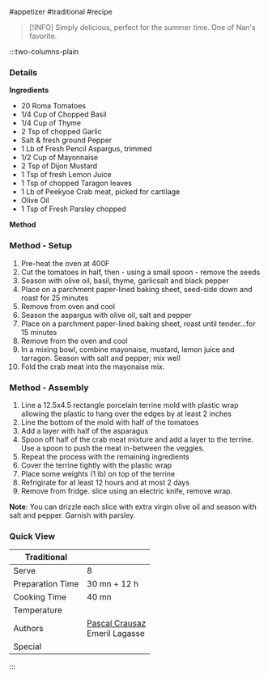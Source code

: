 #appetizer #traditional #recipe

> [!INFO]
> Simply delicious, perfect for the summer time. One of Nan's favorite.

:::two-columns-plain

### Details
**Ingredients**

- 20 Roma Tomatoes
- 1/4 Cup of Chopped Basil
- 1/4 Cup of Thyme
- 2 Tsp of chopped Garlic
- Salt & fresh ground Pepper
- 1 Lb of Fresh Pencil Aspargus, trimmed
- 1/2 Cup of Mayonnaise
- 2 Tsp of Dijon Mustard
- 1 Tsp of fresh Lemon Juice
- 1 Tsp of chopped Taragon leaves
- 1 Lb of Peekyoe Crab meat, picked for cartilage
- Olive Oil
- 1 Tsp of Fresh Parsley chopped


**Method**

### Method - Setup

1. Pre-heat the oven at 400F
2. Cut the tomatoes in half, then - using a small spoon - remove the seeds
3. Season with olive oil, basil, thyme, garlicsalt and black pepper
4. Place on a parchment paper-lined baking sheet, seed-side down and roast for 25 minutes
5. Remove from oven and cool
6. Season the aspargus with olive oil, salt and pepper
7. Place on a parchment paper-lined baking sheet, roast until tender...for 15 minutes
8. Remove from the oven and cool
9. In a mixing bowl, combine mayonaise, mustard, lemon juice and tarragon. Season with salt and pepper; mix well
10. Fold the crab meat into the mayonaise mix.

### Method - Assembly

1. Line a 12.5x4.5 rectangle porcelain terrine mold with plastic wrap allowing the plastic to hang over the edges by at least 2 inches
2. Line the bottom of the mold with half of the tomatoes
3. Add a layer with half of the asparagus
4. Spoon off half of the crab meat mixture and add a layer to the terrine. Use a spoon to push the meat in-between the veggies.
5. Repeat the process with the remaining ingredients
6. Cover the terrine tightly with the plastic wrap
7. Place some weights (1 lb) on top of the terrine
8. Refrigirate for at least 12 hours and at most 2 days
9. Remove from fridge. slice using an electric knife, remove wrap.

**Note**: You can drizzle each slice with extra virgin olive oil and season with salt and pepper. Garnish with parsley.



### Quick View
| Traditional      |                                                |
| ---------------- | ---------------------------------------------- |
| Serve            | 8                                              |
| Preparation Time | 30 mn + 12 h                                   |
| Cooking Time     | 40 mn                                          |
| Temperature      |                                                |
| Authors          | [Pascal Crausaz](mailto:pascal@askpascal.com)  <br>Emeril Lagasse |
| Special          |                                                |

:::

